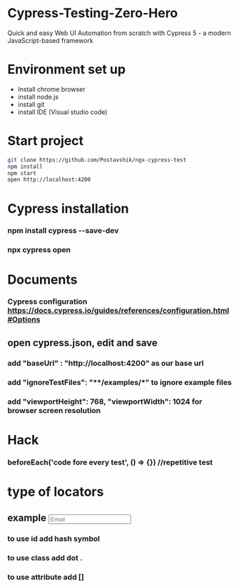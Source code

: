 # Cypress-Testing-Zero-Hero
Quick and easy Web UI Automation from scratch with Cypress 5 - a modern JavaScript-based framework

# Environment set up
- Install chrome browser
- install node.js
- install git
- install IDE (Visual studio code)

# Start project
```sh
git clone https://github.com/Postavshik/ngx-cypress-test
npm install
npm start
open http://localhost:4200
```

# Cypress installation
### npm install cypress --save-dev
### npx cypress open

# Documents
### Cypress configuration https://docs.cypress.io/guides/references/configuration.html#Options

## open cypress.json, edit and save
### add "baseUrl" : "http://localhost:4200" as our base url
### add "ignoreTestFiles": "**/examples/*" to ignore example files
### add "viewportHeight": 768, "viewportWidth": 1024 for browser screen resolution

# Hack
### beforeEach('code fore every test', () => {}) //repetitive test 

# type of locators
## example <input _ngcontent-bdd-c18="" data-cy="imputEmail1" fullwidth="" id="inputEmail1" nbinput="" placeholder="Email" type="email" ng-reflect-full-width="" class="input-full-width size-medium shape-rectangle">
### to use id add hash symbol
### to use class add dot . 
### to use attribute add []